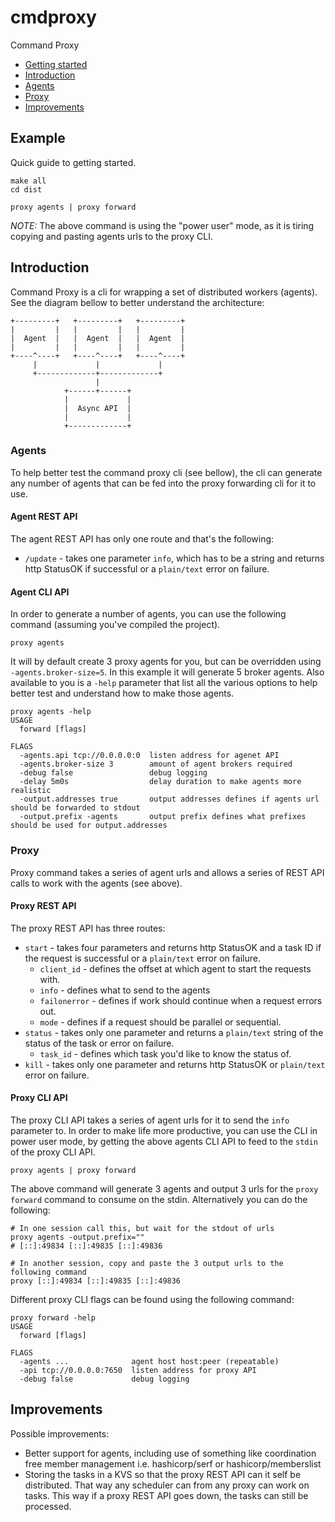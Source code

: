 # cmdproxy

Command Proxy

- [Getting started](#example)
- [Introduction](#introduction)
- [Agents](#agents)
- [Proxy](#proxy)
- [Improvements](#improvements)

## Example

Quick guide to getting started.

```
make all
cd dist

proxy agents | proxy forward
```

*NOTE:* The above command is using the "power user" mode, as it is tiring copying and
pasting agents urls to the proxy CLI.

## Introduction

Command Proxy is a cli for wrapping a set of distributed workers (agents).
See the diagram bellow to better understand the architecture:

```
+---------+   +---------+   +---------+
|         |   |         |   |         |
|  Agent  |   |  Agent  |   |  Agent  |
|         |   |         |   |         |
+----^----+   +----^----+   +----^----+
     |             |             |
     +-------------+-------------+
                   |
            +------+------+
            |             |
            |  Async API  |
            |             |
            +-------------+
```

### Agents

To help better test the command proxy cli (see bellow), the cli can generate
any number of agents that can be fed into the proxy forwarding cli for it to
use.

#### Agent REST API

The agent REST API has only one route and that's the following:

 - `/update` - takes one parameter `info`, which has to be a string and returns
 http StatusOK if successful or a `plain/text` error on failure.

#### Agent CLI API

In order to generate a number of agents, you can use the following command
(assuming you've compiled the project).

```
proxy agents
```

It will by default create 3 proxy agents for you, but can be overridden using
`-agents.broker-size=5`. In this example it will generate 5 broker agents. Also
available to you is a `-help` parameter that list all the various options to
help better test and understand how to make those agents.

```
proxy agents -help
USAGE
  forward [flags]

FLAGS
  -agents.api tcp://0.0.0.0:0  listen address for agenet API
  -agents.broker-size 3        amount of agent brokers required
  -debug false                 debug logging
  -delay 5m0s                  delay duration to make agents more realistic
  -output.addresses true       output addresses defines if agents url should be forwarded to stdout
  -output.prefix -agents       output prefix defines what prefixes should be used for output.addresses
```

### Proxy

Proxy command takes a series of agent urls and allows a series of REST API
calls to work with the agents (see above).

#### Proxy REST API

The proxy REST API has three routes:

 - `start` - takes four parameters and returns http StatusOK and a task ID if
 the request is successful or a `plain/text` error on failure.
    - `client_id` - defines the offset at which agent to start the requests with.
    - `info` - defines what to send to the agents
    - `failonerror` - defines if work should continue when a request errors out.
    - `mode` - defines if a request should be parallel or sequential.
 - `status` - takes only one parameter and returns a `plain/text` string of the
 status of the task or error on failure.
    - `task_id` - defines which task you'd like to know the status of.
 - `kill` - takes only one parameter and returns http StatusOK or `plain/text`
 error on failure.

#### Proxy CLI API

The proxy CLI API takes a series of agent urls for it to send the `info`
parameter to. In order to make life more productive, you can use the CLI in
power user mode, by getting the above agents CLI API to feed to the `stdin` of
the proxy CLI API.

```
proxy agents | proxy forward
```

The above command will generate 3 agents and output 3 urls for the `proxy forward`
command to consume on the stdin. Alternatively you can do the following:

```
# In one session call this, but wait for the stdout of urls
proxy agents -output.prefix=""
# [::]:49834 [::]:49835 [::]:49836
```

```
# In another session, copy and paste the 3 output urls to the following command
proxy [::]:49834 [::]:49835 [::]:49836
```

Different proxy CLI flags can be found using the following command:

```
proxy forward -help
USAGE
  forward [flags]

FLAGS
  -agents ...              agent host host:peer (repeatable)
  -api tcp://0.0.0.0:7650  listen address for proxy API
  -debug false             debug logging
```

## Improvements

Possible improvements:

 - Better support for agents, including use of something like coordination free
 member management i.e. hashicorp/serf or hashicorp/memberslist
 - Storing the tasks in a KVS so that the proxy REST API can it self be
 distributed. That way any scheduler can from any proxy can work on tasks. This
 way if a proxy REST API goes down, the tasks can still be processed.
